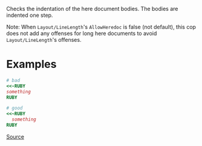 
Checks the indentation of the here document bodies. The bodies
are indented one step.

Note: When ``Layout/LineLength``'s `AllowHeredoc` is false (not default),
      this cop does not add any offenses for long here documents to
      avoid `Layout/LineLength`'s offenses.

# Examples

```ruby
# bad
<<-RUBY
something
RUBY

# good
<<~RUBY
  something
RUBY
```

[Source](http://www.rubydoc.info/gems/rubocop/RuboCop/Cop/Layout/HeredocIndentation)